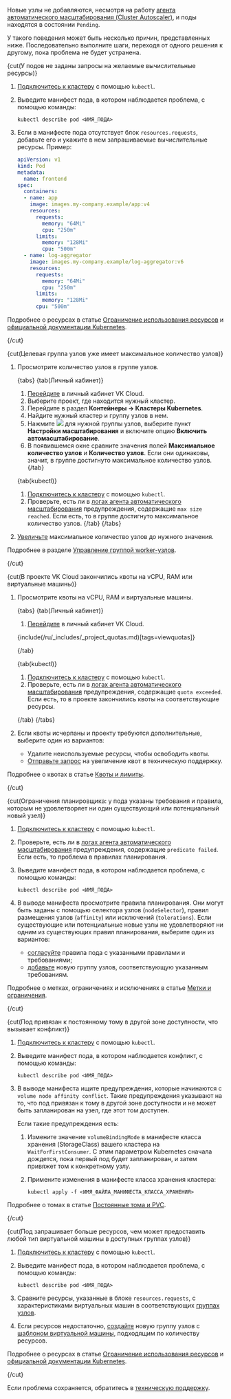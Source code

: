 Новые узлы не добавляются, несмотря на работу [агента автоматического масштабирования (Cluster Autoscaler)](/ru/kubernetes/k8s/concepts/architecture#vozmozhnosti_masshtabirovaniya_klastera), и поды находятся в состоянии `Pending`. 

У такого поведения может быть несколько причин, представленных ниже. Последовательно выполните шаги, переходя от одного решения к другому, пока проблема не будет устранена. 

{cut(У подов не заданы запросы на желаемые вычислительные ресурсы)}

1. [Подключитесь к кластеру](../../connect/kubectl) с помощью `kubectl`.
1. Выведите манифест пода, в котором наблюдается проблема, с помощью команды:

   ```console
   kubectl describe pod <ИМЯ_ПОДА>
   ```
1. Если в манифесте пода отсутствует блок `resources.requests`, добавьте его и укажите в нем запрашиваемые вычислительные ресурсы. Пример: 
   
   ```yaml
   apiVersion: v1
   kind: Pod
   metadata:
     name: frontend
   spec:
     containers:
     - name: app
       image: images.my-company.example/app:v4
       resources:
         requests:
           memory: "64Mi"
           cpu: "250m"
         limits:
           memory: "128Mi"
           cpu: "500m"
     - name: log-aggregator
       image: images.my-company.example/log-aggregator:v6
       resources:
         requests:
           memory: "64Mi"
           cpu: "250m"
         limits:
           memory: "128Mi"
         cpu: "500m"
   ```
   
Подробнее о ресурсах в статье [Ограничение использования ресурсов](/ru/kubernetes/k8s/reference/resource-limiting) и [официальной документации Kubernetes](https://kubernetes.io/docs/concepts/configuration/manage-resources-containers/). 

{/cut}

{cut(Целевая группа узлов уже имеет максимальное количество узлов)}

1. Просмотрите количество узлов в группе узлов. 

   {tabs}
   {tab(Личный кабинет)}
   1. [Перейдите](https://msk.cloud.vk.com/app/) в личный кабинет VK Cloud.
   1. Выберите проект, где находится нужный кластер.
   1. Перейдите в раздел **Контейнеры → Кластеры Kubernetes**.
   1. Найдите нужный кластер и группу узлов в нем.
   1. Нажмите ![ ](/ru/assets/more-icon.svg "inline") для нужной группы узлов, выберите пункт **Настройки масштабирования** и включите опцию **Включить автомасштабирование**.
   1. В появившемся окне сравните значения полей **Максимальное количество узлов** и **Количество узлов**. Если они одинаковы, значит, в группе достигнуто максимальное количество узлов.
   {/tab}

   {tab(kubectl)}
   1. [Подключитесь к кластеру](../../connect/kubectl) с помощью `kubectl`.
   1. Проверьте, есть ли в [логах агента автоматического масштабирования](/ru/kubernetes/k8s/how-to-guides/autoscaler-logs) предупреждения, содержащие `max size reached`. Если есть, то в группе достигнуто максимальное количество узлов.
   {/tab}
   {/tabs}

1. [Увеличьте](/ru/kubernetes/k8s/instructions/scale#autoscale_worker_nodes) максимальное количество узлов до нужного значения.

Подробнее в разделе [Управление группой worker-узлов](/ru/kubernetes/k8s/instructions/manage-node-group). 

{/cut}

{cut(В проекте VK Cloud закончились квоты на vCPU, RAM или виртуальные машины)}

1. Просмотрите квоты на vCPU, RAM и виртуальные машины.

   {tabs}
   {tab(Личный кабинет)}

   1. [Перейдите](https://msk.cloud.vk.com/app/) в личный кабинет VK Cloud.
   
   {include(/ru/_includes/_project_quotas.md)[tags=viewquotas]}
   
   {/tab}
   
   {tab(kubectl)}

   1. [Подключитесь к кластеру](../../connect/kubectl) с помощью `kubectl`.
   1. Проверьте, есть ли в [логах агента автоматического масштабирования](/ru/kubernetes/k8s/how-to-guides/autoscaler-logs) предупреждения, содержащие `quota exceeded`. Если есть, то в проекте закончились квоты на соответствующие ресурсы.
   
   {/tab}
   {/tabs}

1. Если квоты исчерпаны и проекту требуются дополнительные, выберите один из вариантов:

   - Удалите неиспользуемые ресурсы, чтобы освободить квоты.
   - [Отправьте запрос](/ru/tools-for-using-services/account/instructions/project-settings/manage#uvelichenie_kvot_proekta) на увеличение квот в техническую поддержку. 

Подробнее о квотах в статье [Квоты и лимиты](/ru/tools-for-using-services/account/concepts/quotasandlimits).

{/cut}

{cut(Ограничения планировщика: у пода указаны требования и правила, которым не удовлетворяет ни один существующий или потенциальный новый узел)}

1. [Подключитесь к кластеру](../../connect/kubectl) с помощью `kubectl`.
1. Проверьте, есть ли в [логах агента автоматического масштабирования](/ru/kubernetes/k8s/how-to-guides/autoscaler-logs) предупреждения, содержащие `predicate failed`. Если есть, то проблема в правилах планирования.
1. Выведите манифест пода, в котором наблюдается проблема, с помощью команды:

   ```console
   kubectl describe pod <ИМЯ_ПОДА>
   ```

1. В выводе манифеста просмотрите правила планирования. Они могут быть заданы с помощью селектора узлов (`nodeSelector`), правил размещения узлов (`affinity`) или исключений (`tolerations`). Если существующие или потенциальные новые узлы не удовлетворяют ни одним из существующих правил планирования, выберите один из вариантов:

   - [согласуйте](/ru/kubernetes/k8s/instructions/manage-node-group#labels_taints) правила пода с указанными правилами и требованиями;
   - [добавьте](/ru/kubernetes/k8s/instructions/manage-node-group) новую группу узлов, соответствующую указанным требованиям. 
   
Подробнее о метках, ограничениях и исключениях в статье [Метки и ограничения](/ru/kubernetes/k8s/reference/labels-and-taints).

{/cut}

{cut(Под привязан к постоянному тому в другой зоне доступности, что вызывает конфликт)}

1. [Подключитесь к кластеру](../../connect/kubectl) с помощью `kubectl`.
1. Выведите манифест пода, в котором наблюдается конфликт, с помощью команды:

   ```console
   kubectl describe pod <ИМЯ_ПОДА>
   ```
   
1. В выводе манифеста ищите предупреждения, которые начинаются с `volume node affinity conflict`. Такие предупреждения указывают на то, что под привязан к тому в другой зоне доступности и не может быть запланирован на узел, где этот том доступен.

   Если такие предупреждения есть: 
   1. Измените значение `volumeBindingMode` в манифесте класса хранения (StorageClass) вашего кластера на `WaitForFirstConsumer`. С этим параметром Kubernetes сначала дождется, пока первый под будет запланирован, и затем привяжет том к конкретному узлу. 
   1. Примените изменения в манифесте класса хранения кластера:

      ```console
      kubectl apply -f <ИМЯ_ФАЙЛА_МАНИФЕСТА_КЛАССА_ХРАНЕНИЯ>
      ```

Подробнее о томах в статье [Постоянные тома и PVC](/ru/kubernetes/k8s/reference/pvs-and-pvcs).

{/cut}

{cut(Под запрашивает больше ресурсов, чем может предоставить любой тип виртуальной машины в доступных группах узлов)}

1. [Подключитесь к кластеру](../../connect/kubectl) с помощью `kubectl`.
1. Выведите манифест пода, в котором наблюдается проблема, с помощью команды:

   ```console
   kubectl describe pod <ИМЯ_ПОДА>
   ```
   
1. Сравните ресурсы, указанные в блоке `resources.requests`, с характеристиками виртуальных машин в соответствующих [группах узлов](/ru/kubernetes/k8s/instructions/helpers/node-group-settings). 

1. Если ресурсов недостаточно, [создайте](/ru/kubernetes/k8s/instructions/manage-node-group#dobavit_gruppu_worker_uzlov) новую группу узлов с [шаблоном виртуальной машины](/ru/kubernetes/k8s/concepts/flavors#shablony_konfiguracii), подходящим по количеству ресурсов. 

Подробнее о ресурсах в статье [Ограничение использования ресурсов](/ru/kubernetes/k8s/reference/resource-limiting) и [официальной документации Kubernetes](https://kubernetes.io/docs/concepts/configuration/manage-resources-containers/).

{/cut}

Если проблема сохраняется, обратитесь в [техническую поддержку](/ru/contacts).